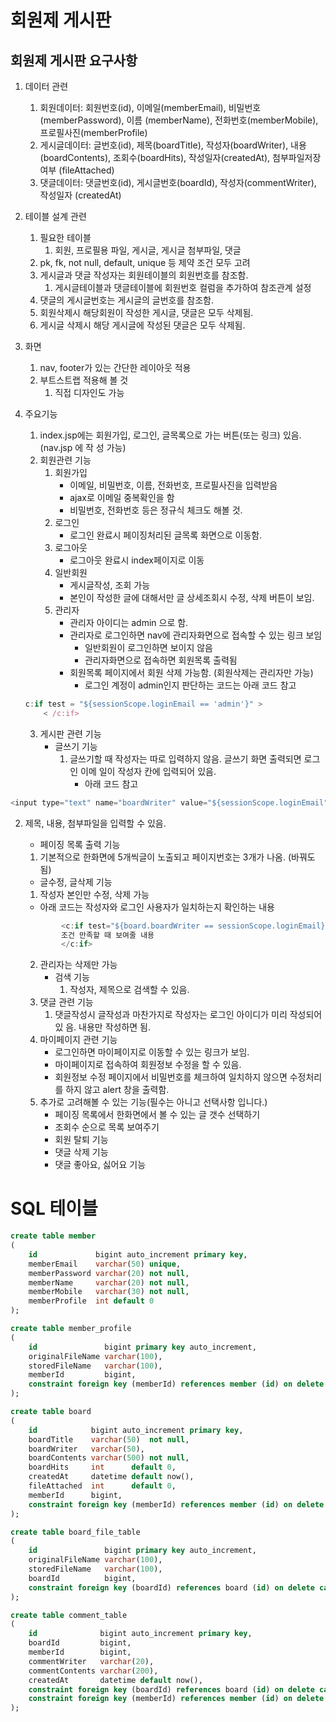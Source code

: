# 회원제 게시판

## 회원제 게시판 요구사항

1. 데이터 관련
    1. 회원데이터: 회원번호(id), 이메일(memberEmail), 비밀번호(memberPassword), 이름
       (memberName), 전화번호(memberMobile), 프로필사진(memberProfile)
    2. 게시글데이터: 글번호(id), 제목(boardTitle), 작성자(boardWriter), 내용
       (boardContents), 조회수(boardHits), 작성일자(createdAt), 첨부파일저장여부
       (fileAttached)
    3. 댓글데이터: 댓글번호(id), 게시글번호(boardId), 작성자(commentWriter), 작성일자
       (createdAt)
2. 테이블 설계 관련
    1. 필요한 테이블
        1. 회원, 프로필용 파일, 게시글, 게시글 첨부파일, 댓글
    2. pk, fk, not null, default, unique 등 제약 조건 모두 고려
    3. 게시글과 댓글 작성자는 회원테이블의 회원번호를 참조함.
        1. 게시글테이블과 댓글테이블에 회원번호 컬럼을 추가하여 참조관계 설정
    4. 댓글의 게시글번호는 게시글의 글번호를 참조함.
    5. 회원삭제시 해당회원이 작성한 게시글, 댓글은 모두 삭제됨.
    6. 게시글 삭제시 해당 게시글에 작성된 댓글은 모두 삭제됨.
3. 화면
    1. nav, footer가 있는 간단한 레이아웃 적용
    2. 부트스트랩 적용해 볼 것
        1. 직접 디자인도 가능
4. 주요기능
    1. index.jsp에는 회원가입, 로그인, 글목록으로 가는 버튼(또는 링크) 있음. (nav.jsp 에 작
       성 가능)
    2. 회원관련 기능
        1. 회원가입
            - 이메일, 비밀번호, 이름, 전화번호, 프로필사진을 입력받음
            - ajax로 이메일 중복확인을 함
            - 비밀번호, 전화번호 등은 정규식 체크도 해볼 것.
        2. 로그인
            - 로그인 완료시 페이징처리된 글목록 화면으로 이동함.
        3. 로그아웃
            - 로그아웃 완료시 index페이지로 이동
        4. 일반회원
            - 게시글작성, 조회 가능
            - 본인이 작성한 글에 대해서만 글 상세조회시 수정, 삭제 버튼이 보임.
        5. 관리자
            - 관리자 아이디는 admin 으로 함.
            - 관리자로 로그인하면 nav에 관리자화면으로 접속할 수 있는 링크 보임
                - 일반회원이 로그인하면 보이지 않음
                - 관리자화면으로 접속하면 회원목록 출력됨
            - 회원목록 페이지에서 회원 삭제 가능함. (회원삭제는 관리자만 가능)
                - 로그인 계정이 admin인지 판단하는 코드는 아래 코드 참고

    ```js
    c:if test = "${sessionScope.loginEmail == 'admin'}" >
        < /c:if>
    ```           

    3. 게시판 관련 기능
        - 글쓰기 기능
            1. 글쓰기할 때 작성자는 따로 입력하지 않음. 글쓰기 화면 출력되면 로그인 이메
               일이 작성자 칸에 입력되어 있음.
                - 아래 코드 참고

```js
<input type="text" name="boardWriter" value="${sessionScope.loginEmail">
```

2. 제목, 내용, 첨부파일을 입력할 수 있음.
    - 페이징 목록 출력 기능

    1. 기본적으로 한화면에 5개씩글이 노출되고 페이지번호는 3개가 나옴. (바꿔도
       됨)

    - 글수정, 글삭제 기능

    1. 작성자 본인만 수정, 삭제 가능

    - 아래 코드는 작성자와 로그인 사용자가 일치하는지 확인하는 내용

   ```js
           <c:if test="${board.boardWriter == sessionScope.loginEmail}">
           조건 만족할 때 보여줄 내용
           </c:if>
   ```
    2. 관리자는 삭제만 가능
        - 검색 기능
            1. 작성자, 제목으로 검색할 수 있음.
    4. 댓글 관련 기능
        1. 댓글작성시 글작성과 마찬가지로 작성자는 로그인 아이디가 미리 작성되어 있
           음. 내용만 작성하면 됨.
    5. 마이페이지 관련 기능
        - 로그인하면 마이페이지로 이동할 수 있는 링크가 보임.
        - 마이페이지로 접속하여 회원정보 수정을 할 수 있음.
        - 회원정보 수정 페이지에서 비밀번호를 체크하여 일치하지 않으면 수정처리를 하지
          않고 alert 창을 출력함.
    6. 추가로 고려해볼 수 있는 기능(필수는 아니고 선택사항 입니다.)
        - 페이징 목록에서 한화면에서 볼 수 있는 글 갯수 선택하기
        - 조회수 순으로 목록 보여주기
        - 회원 탈퇴 기능
        - 댓글 삭제 기능
        - 댓글 좋아요, 싫어요 기능

# SQL 테이블

```sql
create table member
(
    id             bigint auto_increment primary key,
    memberEmail    varchar(50) unique,
    memberPassword varchar(20) not null,
    memberName     varchar(20) not null,
    memberMobile   varchar(30) not null,
    memberProfile  int default 0
);
```

```sql
create table member_profile
(
    id               bigint primary key auto_increment,
    originalFileName varchar(100),
    storedFileName   varchar(100),
    memberId         bigint,
    constraint foreign key (memberId) references member (id) on delete cascade
);
```

```sql
create table board
(
    id            bigint auto_increment primary key,
    boardTitle    varchar(50)  not null,
    boardWriter   varchar(50),
    boardContents varchar(500) not null,
    boardHits     int      default 0,
    createdAt     datetime default now(),
    fileAttached  int      default 0,
    memberId      bigint,
    constraint foreign key (memberId) references member (id) on delete cascade
);
```

```sql
create table board_file_table
(
    id               bigint primary key auto_increment,
    originalFileName varchar(100),
    storedFileName   varchar(100),
    boardId          bigint,
    constraint foreign key (boardId) references board (id) on delete cascade
);
```

```sql
create table comment_table
(
    id              bigint auto_increment primary key,
    boardId         bigint,
    memberId        bigint,
    commentWriter   varchar(20),
    commentContents varchar(200),
    createdAt       datetime default now(),
    constraint foreign key (boardId) references board (id) on delete cascade,
    constraint foreign key (memberId) references member (id) on delete cascade
);

```